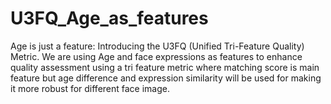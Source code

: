 # U3FQ_Age_as_features
Age is just a feature: Introducing the U3FQ (Unified Tri-Feature Quality) Metric. We are using Age and face expressions as features to enhance quality assessment using a tri feature metric where matching score is main feature but age difference and expression similarity will be used for making it more robust for different face image.
